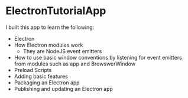 # ElectronTutorialApp
I built this app to learn the following:
- Electron
- How Electron modules work
    - They are NodeJS event emitters
- How to use basic window conventions by listening for event emitters from modules such as app and BrowswerWindow
- Preload Scripts
- Adding basic features
- Packaging an Electron app
- Publishing and updating an Electron app
